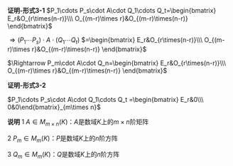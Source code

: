 **证明-形式3-1**
$P_1\cdots P_s\cdot A\cdot Q_1\cdots Q_t=\begin{bmatrix}
E_r&O_{r\times(n-r)}\\\ 
O_{(m-r)\times r}&O_{(m-r)\times(n-r)}
\end{bmatrix}$

$\Rightarrow
(P_1\cdots P_s)\cdot A\cdot (Q_1\cdots Q_t)$
$=\begin{bmatrix}
E_r&O_{r\times(n-r)}\\\ 
O_{(m-r)\times r}&O_{(m-r)\times(n-r)}
\end{bmatrix}$

$\Rightarrow
P_m\cdot A\cdot Q_n=\begin{bmatrix}
E_r&O_{r\times(n-r)}\\\ 
O_{(m-r)\times r}&O_{(m-r)\times(n-r)}
\end{bmatrix}$

**证明-形式3-2**

$P_1\cdots P_s\cdot A\cdot Q_1\cdots Q_t
=\begin{bmatrix}
E_r&0\\\ 0&0\end{bmatrix}_{m\times n}$

**说明**
1 $A\in M_{m\times n}(K)$：$A$是数域$K$上的$m\times n$阶矩阵

2 $P_m\in M_m(K)$：$P$是数域$K$上的$n$阶方阵

3 $Q_m\in M_m(K)$：$Q$是数域$K$上的$n$阶方阵